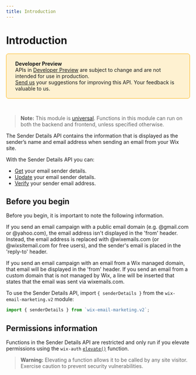 ```yaml
---
title: Introduction
---
```


# Introduction

<div style="background-color: #FEF1D1; padding: 18px 24px; border-radius: 6px; border: 1px solid #FDB10C; box-sizing: border-box; display: inline-block">
    <b>Developer Preview</b>
    <br/>
    <span>APIs in <a href="https://www.wix.com/velo/reference/api-overview/developer-preview">Developer Preview</a> are subject to change and are not intended for use in production.<br/><a href="mailto:velo-preview-feedback@wix.com">Send us</a> your suggestions for improving this API. Your feedback is valuable to us.</span>
</div>

&nbsp;
> **Note:** This module is [universal](/api-overview/api-versions#universal-modules). Functions in this module can run on both the backend and frontend, unless specified otherwise. 


The Sender Details API contains the information that is displayed as the sender’s name and email address when sending an email from your Wix site. 

With the Sender Details API you can: 
- [Get](wix-email-marketing-v2/senderdetails/getsenderdetails) your email sender details.
- [Update](wix-email-marketing-v2/senderdetails/updatesenderdetails) your email sender details.
- [Verify](wix-email-marketing-v2/senderdetails/verifyemail) your sender email address.

## Before you begin

Before you begin, it is important to note the following information. 

If you send an email campaign with a public email domain (e.g. @gmail.com or @yahoo.com), the email address isn't displayed in the 'from' header. Instead, the email address is replaced with @wixemails.com (or @wixsitemail.com for free users), and the sender's email is placed in the 'reply-to' header.

If you send an email campaign with an email from a Wix managed domain, that email will be displayed in the 'from' header. If you send an email from a custom domain that is not managed by Wix, a line will be inserted that states that the email was sent via wixemails.com.

To use the Sender Details API, import `{ senderDetails }` from the `wix-email-marketing.v2` module:

```js
import { senderDetails } from `wix-email-marketing.v2`; 
```

## Permissions information

Functions in the Sender Details API are restricted and only run if you elevate permissions using the `wix-auth` [`elevate()`](https://www.wix.com/velo/reference/wix-auth/elevate) function.

<blockquote class='warning'>
<p><strong>Warning:</strong> Elevating a function allows it to be called by any site visitor. Exercise caution to prevent security vulnerabilities.</p>
</blockquote>